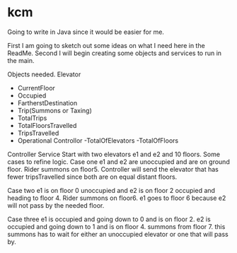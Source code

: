 # kcm

Going to write in Java since it would be easier for me.

First I am going to sketch out some ideas on what I need here in the ReadMe.
Second I will begin creating some objects and services to run in the main. 

Objects needed.
Elevator
- CurrentFloor
- Occupied
- FartherstDestination
- Trip(Summons or Taxing)
- TotalTrips
- TotalFloorsTravelled
- TripsTravelled
- Operational
Controllor
-TotalOfElevators
-TotalOfFloors

Controller Service
Start with two elevators e1 and e2 and 10 floors.
Some cases to refine logic.
Case one
e1 and e2 are unoccupied and are on ground floor. Rider summons on floor5. Controller will send the elevator that has fewer tripsTravelled since both are on equal distant floors.

Case two
e1 is on floor 0 unoccupied and e2 is on floor 2 occupied and heading to floor 4. Rider summons on floor6. e1 goes to floor 6 because e2 will not pass by the needed floor. 

Case three
e1 is occupied and going down to 0 and is on floor 2. e2 is occupied and going down to 1 and is on floor 4. summons from floor 7. this summons has to wait for either an unoccupied elevator or one that will pass by.




